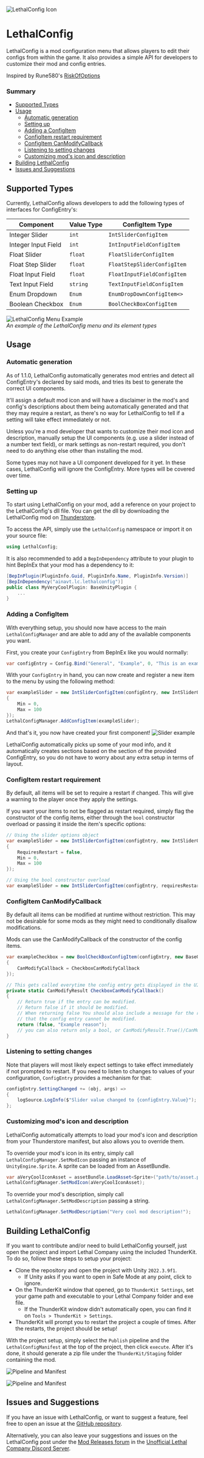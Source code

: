 ![LethalConfig Icon](.github/images/icon.png "LethalConfig icon")

# LethalConfig <!-- omit in toc -->

LethalConfig is a mod configuration menu that allows players to edit their configs from within the game. It also provides a simple API for developers to customize their mod and config entries.

Inspired by Rune580's [RiskOfOptions](https://github.com/Rune580/RiskOfOptions)

### Summary <!-- omit in toc -->
- [Supported Types](#supported-types)
- [Usage](#usage)
  - [Automatic generation](#automatic-generation)
  - [Setting up](#setting-up)
  - [Adding a ConfigItem](#adding-a-configitem)
  - [ConfigItem restart requirement](#configitem-restart-requirement)
  - [ConfigItem CanModifyCallback](#configitem-canmodifycallback)
  - [Listening to setting changes](#listening-to-setting-changes)
  - [Customizing mod's icon and description](#customizing-mods-icon-and-description)
- [Building LethalConfig](#building-lethalconfig)
- [Issues and Suggestions](#issues-and-suggestions)


## Supported Types

Currently, LethalConfig allows developers to add the following types of interfaces for ConfigEntry's:

| Component | Value Type | ConfigItem Type |
| --------- | ---------- | ---------- |
| Integer Slider | `int` | `IntSliderConfigItem` |
| Integer Input Field | `int` | `IntInputFieldConfigItem` |
| Float Slider | `float` | `FloatSliderConfigItem` |
| Float Step Slider | `float` | `FloatStepSliderConfigItem` |
| Float Input Field | `float` | `FloatInputFieldConfigItem` |
| Text Input Field | `string` | `TextInputFieldConfigItem` |
| Enum Dropdown | `Enum` | `EnumDropDownConfigItem<>` |
| Boolean Checkbox | `Enum` | `BoolCheckBoxConfigItem` |


![LethalConfig Menu Example](.github/images/menu-example.gif "An example of the LethalConfig menu")
\
*An example of the LethalConfig menu and its element types*

## Usage

### Automatic generation

As of 1.1.0, LethalConfig automatically generates mod entries and detect all ConfigEntry's declared by said mods, and tries its best to generate the correct UI components.

It'll assign a default mod icon and will have a disclaimer in the mod's and config's descriptions about them being automatically generated and that they may require a restart, as there's no way for LethalConfig to tell if a setting will take effect immediately or not.

Unless you're a mod developer that wants to customize their mod icon and description, manually setup the UI components (e.g. use a slider instead of a number text field), or mark settings as non-restart required, you don't need to do anything else other than installing the mod.

Some types may not have a UI component developed for it yet. In these cases, LethalConfig will ignore the ConfigEntry. More types will be covered over time.

### Setting up

To start using LethalConfig on your mod, add a reference on your project to the LethalConfig's dll file. You can get the dll by downloading the LethalConfig mod on [Thunderstore](https://thunderstore.io/c/lethal-company/p/AinaVT/LethalConfig/).

To access the API, simply use the `LethalConfig` namespace or import it on your source file:
```csharp
using LethalConfig;
```

It is also recommended to add a `BepInDependency` attribute to your plugin to hint BepInEx that your mod has a dependency to it:

```csharp
[BepInPlugin(PluginInfo.Guid, PluginInfo.Name, PluginInfo.Version)]
[BepInDependency("ainavt.lc.lethalconfig")]
public class MyVeryCoolPlugin: BaseUnityPlugin {
    ...
}
```

### Adding a ConfigItem

With everything setup, you should now have access to the main `LethalConfigManager` and are able to add any of the available components you want.

First, you create your `ConfigEntry` from BepInEx like you would normally:

```csharp
var configEntry = Config.Bind("General", "Example", 0, "This is an example component!");
```

With your `ConfigEntry` in hand, you can now create and register a new item to the menu by using the following method:

```csharp
var exampleSlider = new IntSliderConfigItem(configEntry, new IntSliderOptions 
{
    Min = 0,
    Max = 100
});
LethalConfigManager.AddConfigItem(exampleSlider);
```

And that's it, you now have created your first component!
![Slider example](.github/images/slider-example.png)

LethalConfig automatically picks up some of your mod info, and it automatically creates sections based on the section of the provided ConfigEntry, so you do not have to worry about any extra setup in terms of layout.

### ConfigItem restart requirement

By default, all items will be set to require a restart if changed. This will give a warning to the player once they apply the settings.

If you want your items to not be flagged as restart required, simply flag the constructor of the config items, either through the `bool` constructor overload or passing it inside the item's specific options:

```csharp
// Using the slider options object
var exampleSlider = new IntSliderConfigItem(configEntry, new IntSliderOptions 
{
    RequiresRestart = false,
    Min = 0,
    Max = 100
});

// Using the bool constructor overload
var exampleSlider = new IntSliderConfigItem(configEntry, requiresRestart: false);
```

### ConfigItem CanModifyCallback

By default all items can be modified at runtime without restriction. This may not be desirable for some mods as they might need to conditionally disallow modifications.

Mods can use the CanModifyCallback of the constructor of the config items.

```csharp
var exampleCheckbox = new BoolCheckBoxConfigItem(configEntry, new BaseOptions
{
    CanModifyCallback = CheckboxCanModifyCallback
});

// This gets called everytime the config entry gets displayed in the UI.
private static CanModifyResult CheckboxCanModifyCallback()
{
    // Return true if the entry can be modified.
    // Return false if it should be modified.
    // When returning false You should also include a message for the reason
    // that the config entry cannot be modified.
    return (false, "Example reason");
    // you can also return only a bool, or CanModifyResult.True()/CanModifyResult.False(reason)
}
```

### Listening to setting changes

Note that players will most likely expect settings to take effect immediately if not prompted to restart. If you need to listen to changes to values of your configuration, `ConfigEntry` provides a mechanism for that:

```csharp
configEntry.SettingChanged += (obj, args) =>
{
    logSource.LogInfo($"Slider value changed to {configEntry.Value}");
};
```

### Customizing mod's icon and description

LethalConfig automatically attempts to load your mod's icon and description from your Thunderstore manifest, but also allows you to override them.

To override your mod's icon in its entry, simply call `LethalConfigManager.SetModIcon` passing an instance of `UnityEngine.Sprite`. A sprite can be loaded from an AssetBundle.

```csharp
var aVeryCoolIconAsset = assetBundle.LoadAsset<Sprite>("path/to/asset.png")
LethalConfigManager.SetModIcon(aVeryCoolIconAsset);
```

To override your mod's description, simply call `LethalConfigManager.SetModDescription` passing a string.

```csharp
LethalConfigManager.SetModDescription("Very cool mod description!");
```

## Building LethalConfig

If you want to contribute and/or need to build LethalConfig yourself, just open the project and import Lethal Company using the included ThunderKit. To do so, follow these steps to setup your project:

- Clone the repository and open the project with Unity `2022.3.9f1`. 
  - If Unity asks if you want to open in Safe Mode at any point, click to ignore.
- On the ThunderKit window that opened, go to `ThunderKit Settings`, set your game path and executable to your Lethal Company folder and exe file.
  - If the ThunderKit window didn't automatically open, you can find it on `Tools > ThunderKit > Settings`.
- ThunderKit will prompt you to restart the project a couple of times. After the restarts, the project should be setup!

With the project setup, simply select the `Publish` pipeline and the `LethalConfigManifest` at the top of the project, then click `execute`. After it's done, it should generate a zip file under the `ThunderKit/Staging` folder containing the mod.

![Pipeline and Manifest](.github/images/pipeline-and-manifest.png)

![Pipeline and Manifest](.github/images/publish-success.png)

## Issues and Suggestions

If you have an issue with LethalConfig, or want to suggest a feature, feel free to open an issue at the [GitHub repository](https://github.com/AinaVT/LethalConfig).

Alternatively, you can also leave your suggestions and issues on the LethalConfig post under the [Mod Releases forum](https://discord.com/channels/1169792572382773318/1191540198018912336) in the [Unofficial Lethal Company Discord Server](https://discord.gg/nYcQFEpXfU).
